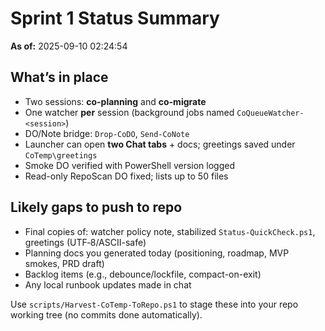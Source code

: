 # Sprint 1 Status Summary

**As of:** 2025-09-10 02:24:54

## What’s in place
- Two sessions: **co-planning** and **co-migrate**
- One watcher **per** session (background jobs named `CoQueueWatcher-<session>`)
- DO/Note bridge: `Drop-CoDO`, `Send-CoNote`
- Launcher can open **two Chat tabs** + docs; greetings saved under `CoTemp\greetings`
- Smoke DO verified with PowerShell version logged
- Read-only RepoScan DO fixed; lists up to 50 files

## Likely gaps to push to repo
- Final copies of: watcher policy note, stabilized `Status-QuickCheck.ps1`, greetings (UTF‑8/ASCII-safe)
- Planning docs you generated today (positioning, roadmap, MVP smokes, PRD draft)
- Backlog items (e.g., debounce/lockfile, compact-on-exit)
- Any local runbook updates made in chat

Use `scripts/Harvest-CoTemp-ToRepo.ps1` to stage these into your repo working tree (no commits done automatically).
